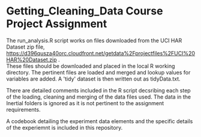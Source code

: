 # Getting_Cleaning_Data Course Project Assignment

The run_analysis.R script works on files downloaded from the UCI HAR Dataset zip file, https://d396qusza40orc.cloudfront.net/getdata%2Fprojectfiles%2FUCI%20HAR%20Dataset.zip .  
These files should be downloaded and placed in the local R working directory.
The pertinent files are loaded and merged and lookup values for variables are added.
A 'tidy' dataset is then written out as tidyData.txt.

There are detailed comments included in the R script decsribing each step of the loading, cleaning and merging of the data files used.  The data in the Inertial folders is ignored as it is not pertinent to the assignment requirements.

A codebook detailing the experiment data elements and the specific details of the experiemnt is included in this repository.
